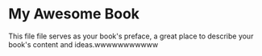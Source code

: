 # My Awesome Book

This file file serves as your book's preface, a great place to describe your book's content and ideas.wwwwwwwwwww

